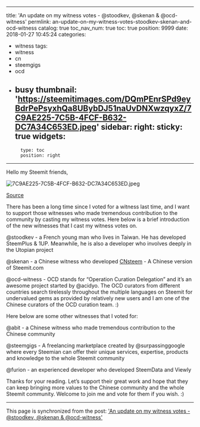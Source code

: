 
---
title: 'An update on my witness votes - @stoodkev, @skenan & @ocd-witness'
permlink: an-update-on-my-witness-votes-stoodkev-skenan-and-ocd-witness
catalog: true
toc_nav_num: true
toc: true
position: 9999
date: 2018-01-27 10:45:24
categories:
- witness
tags:
- witness
- cn
- steemgigs
- ocd
- busy
thumbnail: 'https://steemitimages.com/DQmPEnrSPd9eyBdrPePsyxhQa8UBybDJ51naUvDNXwzqyxZ/7C9AE225-7C5B-4FCF-B632-DC7A34C653ED.jpeg'
sidebar:
    right:
        sticky: true
widgets:
    -
        type: toc
        position: right
---


Hello my Steemit friends,

![7C9AE225-7C5B-4FCF-B632-DC7A34C653ED.jpeg](https://steemitimages.com/DQmPEnrSPd9eyBdrPePsyxhQa8UBybDJ51naUvDNXwzqyxZ/7C9AE225-7C5B-4FCF-B632-DC7A34C653ED.jpeg)

[Source](https://www.brainscape.com/blog/2016/10/psychology-of-voting/)

 There has been a long time since I voted for a witness last time, and I want to support those witnesses who made tremendous contribution to the community by casting my witness votes. Here below is a brief introduction of the new witnesses that I cast my witness votes on. 
 
@stoodkev - a French young man who lives in Taiwan. He has developed SteemPlus & 1UP. Meanwhile, he is also a developer who involves deeply in the Utopian project 

@skenan - a Chinese witness who developed [CNsteem](https://www.cnsteem.com) - A Chinese version of Steemit.com

@ocd-witness - OCD stands for “Operation Curation Delegation” and it’s an awesome project started by @acidyo. The OCD curators from different countries search tirelessly throughout the multiple languages on Steemit for undervalued gems as provided by relatively new users and I am one of the Chinese curators of the OCD curation team. :)

Here below are some other witnesses that I voted for: 

@abit - a Chinese witness who made tremendous contribution to the Chinese community 

@steemgigs - A freelancing marketplace created by @surpassinggoogle where every Steemian can offer their unique services, expertise, products and knowledge to the whole Steemit community

@furion - an experienced developer who developed SteemData and Viewly

Thanks for your reading. Let’s support their great work and hope that they can keep bringing more values to the Chinese community and the whole Steemit community. Welcome to join me and vote for them if you wish. :)

- - -

This page is synchronized from the post: ['An update on my witness votes - @stoodkev, @skenan & @ocd-witness'](https://steemit.com/@htliao/an-update-on-my-witness-votes-stoodkev-skenan-and-ocd-witness)

